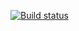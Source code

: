 [![Build status](https://ci.appveyor.com/api/projects/status/umvpt015gpk5ubpp?svg=true)](https://ci.appveyor.com/project/SergeiSeledkov/ajs-hw4)